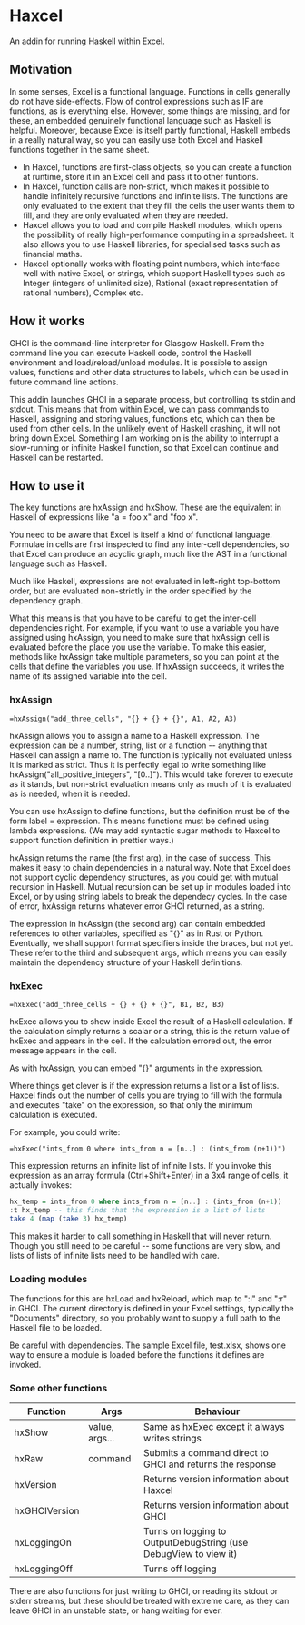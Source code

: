 # Haxcel

An addin for running Haskell within Excel.

## Motivation

In some senses, Excel is a functional language. Functions in cells generally do not have side-effects. Flow of control expressions such as IF are functions, as is everything else. However, some things are missing, and for these, an embedded genuinely functional language such as Haskell is helpful. Moreover, because Excel is itself partly functional, Haskell embeds in a really natural way, so you can easily use both Excel and Haskell functions together in the same sheet.

* In Haxcel, functions are first-class objects, so you can create a function at runtime, store it in an Excel cell and pass it to other funtions.
* In Haxcel, function calls are non-strict, which makes it possible to handle infinitely recursive functions and infinite lists. The functions are only evaluated to the extent that they fill the cells the user wants them to fill, and they are only evaluated when they are needed.
* Haxcel allows you to load and compile Haskell modules, which opens the possibility of really high-performance computing in a spreadsheet. It also allows you to use Haskell libraries, for specialised tasks such as financial maths.
* Haxcel optionally works with floating point numbers, which interface well with native Excel, or strings, which support Haskell types such as Integer (integers of unlimited size), Rational (exact representation of rational numbers), Complex etc.

## How it works

GHCI is the command-line interpreter for Glasgow Haskell. From the command line you can execute Haskell code, control the Haskell environment and load/reload/unload modules. It is possible to assign values, functions and other data structures to labels, which can be used in future command line actions.

This addin launches GHCI in a separate process, but controlling its stdin and stdout. This means that from within Excel, we can pass commands to Haskell, assigning and storing values, functions etc, which can then be used from other cells. In the unlikely event of Haskell crashing, it will not bring down Excel. Something I am working on is the ability to interrupt a slow-running or infinite Haskell function, so that Excel can continue and Haskell can be restarted.

## How to use it

The key functions are hxAssign and hxShow. These are the equivalent in Haskell of expressions like "a = foo x" and "foo x".

You need to be aware that Excel is itself a kind of functional language. Formulae in cells are first inspected to find any inter-cell dependencies, so that Excel can produce an acyclic graph, much like the AST in a functional language such as Haskell.

Much like Haskell, expressions are not evaluated in left-right top-bottom order, but are evaluated non-strictly in the order specified by the dependency graph.

What this means is that you have to be careful to get the inter-cell dependencies right. For example, if you want to use a variable you have assigned using hxAssign, you need to make sure that hxAssign cell is evaluated before the place you use the variable. To make this easier, methods like hxAssign take multiple parameters, so you can point at the cells that define the variables you use. If hxAssign succeeds, it writes the name of its assigned variable into the cell.

### hxAssign

```Excel
=hxAssign("add_three_cells", "{} + {} + {}", A1, A2, A3)
```

hxAssign allows you to assign a name to a Haskell expression. The expression can be a number, string, list or a function -- anything that Haskell can assign a name to. The function is typically not evaluated unless it is marked as strict. Thus it is perfectly legal to write something like hxAssign("all_positive_integers", "[0..]"). This would take forever to execute as it stands, but non-strict evaluation means only as much of it is evaluated as is needed, when it is needed.

You can use hxAssign to define functions, but the definition must be of the form label = expression. This means functions must be defined using lambda expressions. (We may add syntactic sugar methods to Haxcel to support function definition in prettier ways.)

hxAssign returns the name (the first arg), in the case of success. This makes it easy to chain dependencies in a natural way. Note that Excel does not support cyclic dependency structures, as you could get with mutual recursion in Haskell. Mutual recursion can be set up in modules loaded into Excel, or by using string labels to break the dependecy cycles. In the case of error, hxAssign returns whatever error GHCI returned, as a string.

The expression in hxAssign (the second arg) can contain embedded references to other variables, specified as "{}" as in Rust or Python. Eventually, we shall support format specifiers inside the braces, but not yet. These refer to the third and subsequent args, which means you can easily maintain the dependency structure of your Haskell definitions.

### hxExec

```Excel
=hxExec("add_three_cells + {} + {} + {}", B1, B2, B3)
```

hxExec allows you to show inside Excel the result of a Haskell calculation. If the calculation simply returns a scalar or a string, this is the return value of hxExec and appears in the cell. If the calculation errored out, the error message appears in the cell.

As with hxAssign, you can embed "{}" arguments in the expression.

Where things get clever is if the expression returns a list or a list of lists. Haxcel finds out the number of cells you are trying to fill with the formula and executes "take" on the expression, so that only the minimum calculation is executed.

For example, you could write:

```Excel
=hxExec("ints_from 0 where ints_from n = [n..] : (ints_from (n+1))")
```

This expression returns an infinite list of infinite lists. If you invoke this expression as an array formula (Ctrl+Shift+Enter) in a 3x4 range of cells, it actually invokes:

```haskell
hx_temp = ints_from 0 where ints_from n = [n..] : (ints_from (n+1))
:t hx_temp -- this finds that the expression is a list of lists
take 4 (map (take 3) hx_temp)
```

This makes it harder to call something in Haskell that will never return. Though you still need to be careful -- some functions are very slow, and lists of lists of infinite lists need to be handled with care.

### Loading modules

The functions for this are hxLoad and hxReload, which map to ":l" and ":r" in GHCI. The current directory is defined in your Excel settings, typically the "Documents" directory, so you probably want to supply a full path to the Haskell file to be loaded.

Be careful with dependencies. The sample Excel file, test.xlsx, shows one way to ensure a module is loaded before the functions it defines are invoked.

### Some other functions

| Function      | Args           | Behaviour  |
| ------------- |--------------- | ---------- |
| hxShow        | value, args... | Same as hxExec except it always writes strings |
| hxRaw         | command        | Submits a command direct to GHCI and returns the response |
| hxVersion     |                | Returns version information about Haxcel |
| hxGHCIVersion |                | Returns version information about GHCI |
| hxLoggingOn   |                | Turns on logging to OutputDebugString (use DebugView to view it) |
| hxLoggingOff  |                | Turns off logging |

There are also functions for just writing to GHCI, or reading its stdout or stderr streams, but these should be treated with extreme care, as they can leave GHCI in an unstable state, or hang waiting for ever.
